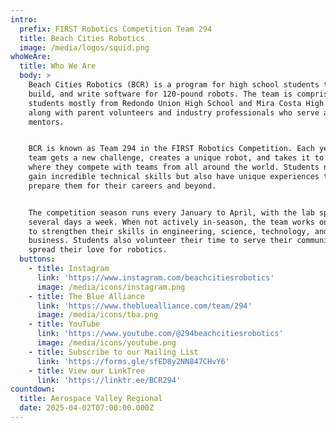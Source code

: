 ```yaml
---
intro:
  prefix: FIRST Robotics Competition Team 294
  title: Beach Cities Robotics
  image: /media/logos/squid.png
whoWeAre:
  title: Who We Are
  body: >
    Beach Cities Robotics (BCR) is a program for high school students to design,
    build, and write software for 120-pound robots. The team is comprised of
    students mostly from Redondo Union High School and Mira Costa High School,
    along with parent volunteers and industry professionals who serve as
    mentors.


    BCR is known as Team 294 in the FIRST Robotics Competition. Each year, the
    team gets a new challenge, creates a unique robot, and takes it to events
    where they compete with teams from all around the world. Students not only
    gain incredible technical skills but also have unique experiences that
    prepare them for their careers and beyond.


    The competition season runs every January to April, with the lab space open
    several days a week. When not actively in-season, the team works on projects
    to strengthen their skills in engineering, science, technology, and
    business. Students also volunteer their time to serve their community and
    spread their love for robotics.
  buttons:
    - title: Instagram
      link: 'https://www.instagram.com/beachcitiesrobotics'
      image: /media/icons/instagram.png
    - title: The Blue Alliance
      link: 'https://www.thebluealliance.com/team/294'
      image: /media/icons/tba.png
    - title: YouTube
      link: 'https://www.youtube.com/@294beachcitiesrobotics'
      image: /media/icons/youtube.png
    - title: Subscribe to our Mailing List
      link: 'https://forms.gle/sfED8y2NN847CHvY6'
    - title: View our LinkTree
      link: 'https://linktr.ee/BCR294'
countdown:
  title: Aerospace Valley Regional
  date: 2025-04-02T07:00:00.000Z
---
```


